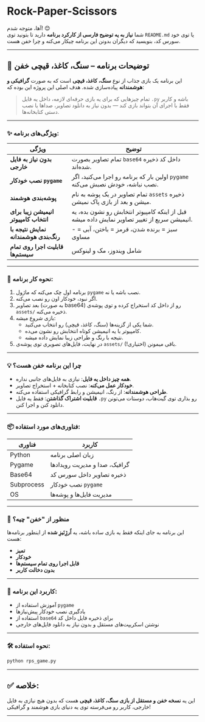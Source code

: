 ﻿# Rock-Paper-Scissors


آها، متوجه شدم! 😊  
شما **نیاز به یه توضیح فارسی از کارکرد برنامه** دارید تا بتونید توی `README.md` یا توی خود سورس کد، بنویسید که دیگران بدونن این برنامه چیکار می‌کنه و چرا خفن هست.

---

## 📄 توضیحات برنامه – سنگ، کاغذ، قیچی خفن

این برنامه یک بازی جذاب از نوع **سنگ، کاغذ، قیچی** است که به صورت **گرافیکی و هوشمندانه** پیاده‌سازی شده. هدف اصلی این پروژه این بوده که:

> تمام چیزهایی که برای یه بازی حرفه‌ای لازمه، داخل یه فایل `.py` باشه و کاربر فقط با اجرای آن بتواند بازی کند — بدون نیاز به دانلود تصاویر، صداها یا نصب دستی کتابخانه‌ها.

---

### ✨ ویژگی‌های برنامه:

| ویژگی | توضیح |
|--------|--------|
| **بدون نیاز به فایل خارجی** | تمام تصاویر بصورت `base64` داخل کد ذخیره شده‌اند. |
| **نصب خودکار `pygame`** | اولین بار که برنامه رو اجرا می‌کنید، اگر `pygame` نصب نباشه، خودش نصبش می‌کنه. |
| **پوشه‌بندی هوشمند** | تمام تصاویر در یک پوشه به نام `assets` ذخیره میشن و بعد از بازی پاک نمیشن. |
| **انیمیشن زیبا برای انتخاب کامپیوتر** | قبل از اینکه کامپیوتر انتخابش رو نشون بده، یه انیمیشن سریع از تغییر تصاویر نمایش داده میشه. |
| **نمایش نتیجه با رنگ‌بندی هوشمندانه** | - سبز = برنده شدن، قرمز = باختن، آبی = مساوی |
| **قابلیت اجرا روی تمام سیستم‌ها** | شامل ویندوز، مک و لینوکس |

---

### 🔧 نحوه کار برنامه:

1. برنامه اول چک می‌کنه که ماژول `pygame` نصب باشه یا نه.
2. اگر نبود، خودکار اون رو نصب می‌کنه.
3. بعد تصاویر (به صورت base64) رو از داخل کد استخراج کرده و توی پوشه‌ی `assets/` ذخیره می‌کنه.
4. بازی شروع میشه:
   - شما یکی از گزینه‌ها (سنگ، کاغذ، قیچی) رو انتخاب می‌کنید.
   - کامپیوتر با یه انیمیشن کوتاه انتخابش رو نشون می‌ده.
   - نتیجه با رنگ و طراحی زیبا نمایش داده میشه.
5. در نهایت، فایل‌های تصویری توی پوشه‌ی `assets/` باقی میمونن (اختیاری!).

---

### 💡 چرا این برنامه خفن هست؟

- **همه چیز داخل یه فایل**: نیازی به فایل‌های جانبی نداره.
- **خودکار عمل می‌کنه**: نصب کتابخانه + استخراج تصاویر.
- **طراحی هوشمندانه**: از رنگ، انیمیشن و رابط گرافیکی استفاده می‌کنه.
- **قابلیت اشتراک گذاشتن**: فقط یه فایل `.py` رو بذاری توی گیت‌هاب، دوستات می‌تونن دانلود کنن و اجرا کنن.

---

### 📦 فناوری‌های مورد استفاده:

| فناوری | کاربرد |
|---------|----------|
| Python | زبان اصلی برنامه |
| Pygame | گرافیک، صدا و مدیریت رویدادها |
| Base64 | ذخیره تصاویر داخل سورس کد |
| Subprocess | نصب خودکار `pygame` |
| OS | مدیریت فایل‌ها و پوشه‌ها |

---

### 🚀 منظور از "خفن" چیه؟

این برنامه به جای اینکه فقط یه بازی ساده باشه، یه **اُرژِنَیزِ شده** از اینطور برنامه‌ها هست:
- **تمیز**
- **خودکار**
- **قابل اجرا روی تمام سیستم‌ها**
- **بدون دخالت کاربر**

---

### 🎯 کاربرد این برنامه:

- آموزش استفاده از `pygame`
- یادگیری نصب خودکار پیش‌نیازها
- استفاده از `base64` برای ذخیره فایل داخل کد
- نوشتن اسکریپت‌های مستقل و بدون نیاز به دانلود فایل‌های خارجی

---

### 🛠️ نحوه استفاده:

```bash
python rps_game.py
```

---

## ✅ خلاصه:

این یه **نسخه خفن و مستقل از بازی سنگ، کاغذ، قیچی** هست که بدون هیچ نیازی به فایل خارجی، کاربر رو می‌فرسته توی یه دنیای بازی هوشمند و گرافیکی!

---

